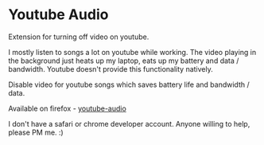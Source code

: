 Youtube Audio 
=============

Extension for turning off video on youtube. 

I mostly listen to songs a lot on youtube while working. The video playing in the background just heats up my laptop, eats up my battery and data / bandwidth. Youtube doesn't provide this functionality natively.

Disable video for youtube songs which saves battery life and bandwidth / data.

Available on firefox - [youtube-audio](https://addons.mozilla.org/en-US/firefox/addon/youtube-audio/?src=search)

I don't have a safari or chrome developer account. Anyone willing to help, please PM me. :)
